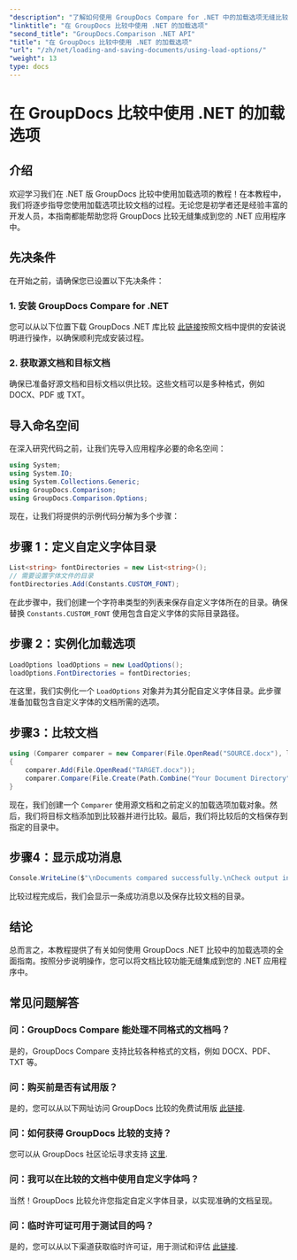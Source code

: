 ```yaml
---
"description": "了解如何使用 GroupDocs Compare for .NET 中的加载选项无缝比较具有自定义字体的文档。"
"linktitle": "在 GroupDocs 比较中使用 .NET 的加载选项"
"second_title": "GroupDocs.Comparison .NET API"
"title": "在 GroupDocs 比较中使用 .NET 的加载选项"
"url": "/zh/net/loading-and-saving-documents/using-load-options/"
"weight": 13
type: docs
---
```

# 在 GroupDocs 比较中使用 .NET 的加载选项

## 介绍
欢迎学习我们在 .NET 版 GroupDocs 比较中使用加载选项的教程！在本教程中，我们将逐步指导您使用加载选项比较文档的过程。无论您是初学者还是经验丰富的开发人员，本指南都能帮助您将 GroupDocs 比较无缝集成到您的 .NET 应用程序中。
## 先决条件
在开始之前，请确保您已设置以下先决条件：
### 1. 安装 GroupDocs Compare for .NET
您可以从以下位置下载 GroupDocs .NET 库比较 [此链接](https://releases.groupdocs.com/comparison/net/)按照文档中提供的安装说明进行操作，以确保顺利完成安装过程。
### 2. 获取源文档和目标文档
确保已准备好源文档和目标文档以供比较。这些文档可以是多种格式，例如 DOCX、PDF 或 TXT。
## 导入命名空间
在深入研究代码之前，让我们先导入应用程序必要的命名空间：
```csharp
using System;
using System.IO;
using System.Collections.Generic;
using GroupDocs.Comparison;
using GroupDocs.Comparison.Options;
```
现在，让我们将提供的示例代码分解为多个步骤：
## 步骤 1：定义自定义字体目录
```csharp
List<string> fontDirectories = new List<string>();
// 需要设置字体文件的目录
fontDirectories.Add(Constants.CUSTOM_FONT);
```
在此步骤中，我们创建一个字符串类型的列表来保存自定义字体所在的目录。确保替换 `Constants.CUSTOM_FONT` 使用包含自定义字体的实际目录路径。
## 步骤 2：实例化加载选项
```csharp
LoadOptions loadOptions = new LoadOptions();
loadOptions.FontDirectories = fontDirectories;
```
在这里，我们实例化一个 `LoadOptions` 对象并为其分配自定义字体目录。此步骤准备加载包含自定义字体的文档所需的选项。
## 步骤3：比较文档
```csharp
using (Comparer comparer = new Comparer(File.OpenRead("SOURCE.docx"), loadOptions))
{
    comparer.Add(File.OpenRead("TARGET.docx"));
    comparer.Compare(File.Create(Path.Combine("Your Document Directory", "RESULT.docx")));
}
```
现在，我们创建一个 `Comparer` 使用源文档和之前定义的加载选项加载对象。然后，我们将目标文档添加到比较器并进行比较。最后，我们将比较后的文档保存到指定的目录中。
## 步骤4：显示成功消息
```csharp
Console.WriteLine($"\nDocuments compared successfully.\nCheck output in {Directory.GetCurrentDirectory()}.");
```
比较过程完成后，我们会显示一条成功消息以及保存比较文档的目录。
## 结论
总而言之，本教程提供了有关如何使用 GroupDocs .NET 比较中的加载选项的全面指南。按照分步说明操作，您可以将文档比较功能无缝集成到您的 .NET 应用程序中。
## 常见问题解答
### 问：GroupDocs Compare 能处理不同格式的文档吗？
是的，GroupDocs Compare 支持比较各种格式的文档，例如 DOCX、PDF、TXT 等。
### 问：购买前是否有试用版？
是的，您可以从以下网址访问 GroupDocs 比较的免费试用版 [此链接](https://releases。groupdocs.com/).
### 问：如何获得 GroupDocs 比较的支持？
您可以从 GroupDocs 社区论坛寻求支持 [这里](https://forum。groupdocs.com/c/comparison/12).
### 问：我可以在比较的文档中使用自定义字体吗？
当然！GroupDocs 比较允许您指定自定义字体目录，以实现准确的文档呈现。
### 问：临时许可证可用于测试目的吗？
是的，您可以从以下渠道获取临时许可证，用于测试和评估 [此链接](https://purchase。groupdocs.com/temporary-license/).